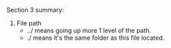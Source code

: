 Section 3 summary:

1. File path
    -  ../ means going up more 1 level of the path.
    -   ./ means it's the same folder as this file located.